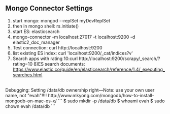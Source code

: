 
Mongo Connector Settings
------------------------

1) start mongo: mongod --replSet myDevReplSet
2) then in mongo shell: rs.initiate()
3) start ES: elasticsearch 
4) mongo-connector -m localhost:27017 -t localhost:9200 -d elastic2_doc_manager
5) Test connection: curl http://localhost:9200
6) list existing ES index: curl 'localhost:9200/_cat/indices?v'
7) Search apps with rating 10:curl http://localhost:9200/scrapy/_search/?rating=10
8)ES search documents: https://www.elastic.co/guide/en/elasticsearch/reference/1.4/_executing_searches.html
<br>
Debugging: Setting /data/db ownership right––Note: use your own user name, not "evah"!!!! http://www.mkyong.com/mongodb/how-to-install-mongodb-on-mac-os-x/ 
```
 $ sudo mkdir -p /data/db 
 $ whoami 
 evah 
 $ sudo chown evah /data/db
```
